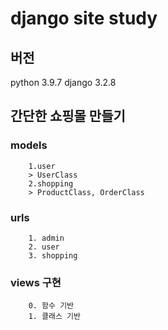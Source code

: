# django site study

## 버전

python 3.9.7
django 3.2.8

## 간단한 쇼핑몰 만들기

### models

        1.user
        > UserClass
        2.shopping
        > ProductClass, OrderClass

### urls

        1. admin
        2. user
        3. shopping

### views 구현

        0. 함수 기반
        1. 클래스 기반

